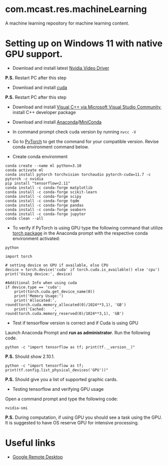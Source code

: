 # com.mcast.res.machineLearning
A machine learning repository for machine learning content.

# Setting up on Windows 11 with native GPU support.
- Download and install latest [Nvidia Video Driver](https://www.nvidia.com/download/index.aspx)

**P.S.** Restart PC after this step

- Download and install [cuda](https://developer.nvidia.com/cuda-downloads)

**P.S.** Restart PC after this step

- Download and install [Visual C++ via Microsoft Visual Studio Community](https://visualstudio.microsoft.com/vs/community/), install C++ developer package
- Download and install [Anaconda](https://anaconda.org/)/[MiniConda](https://docs.conda.io/en/latest/miniconda.html)

- In command prompt check cuda version by running `nvcc -V`
- Go to [PyTorch](https://pytorch.org/get-started/locally/) to get the command for your compatible version. Revise conda environment command below.
- Create conda environment

```
conda create --name ml python=3.10
conda activate ml
conda install pytorch torchvision torchaudio pytorch-cuda=11.7 -c pytorch -c nvidia
pip install "tensorflow<2.11"
conda install -c conda-forge matplotlib
conda install -c conda-forge scikit-learn
conda install -c conda-forge scipy
conda install -c conda-forge tqdm
conda install -c conda-forge pandas
conda install -c conda-forge seaborn
conda install -c conda-forge jupyter
conda clean --all
```

- To verify if PyTorch is using GPU type the following command that utilize [torch package](https://pytorch.org/docs/stable/tensor_attributes.html#torch.torch.device) in the Anaconda prompt with the respective conda environment activated:

```
python

import torch

# setting device on GPU if available, else CPU
device = torch.device('cuda' if torch.cuda.is_available() else 'cpu')
print('Using device:', device)

#Additional Info when using cuda
if device.type == 'cuda':
    print(torch.cuda.get_device_name(0))
    print('Memory Usage:')
    print('Allocated:', round(torch.cuda.memory_allocated(0)/1024**3,1), 'GB')
    print('Cached:   ', round(torch.cuda.memory_reserved(0)/1024**3,1), 'GB')
```

- Test if tensorflow version is correct and if Cuda is using GPU

Launch Anaconda Prompt and **run as administrator**. Run the following code.<br/>

```
python -c "import tensorflow as tf; print(tf.__version__)"
```

**P.S.** Should show 2.10.1.<br />

`python -c "import tensorflow as tf; print(tf.config.list_physical_devices('GPU'))"`<br />

**P.S.** Should give you a list of supported graphic cards.

- Testing tensorflow and verifying GPU usage

Open a command prompt and type the following code:

`nvidia-smi`

**P.S.** During computation, if using GPU you should see a task using the GPU. It is suggested to have OS reserve GPU for intensive processing.

# Useful links
- [Google Remote Desktop](https://remotedesktop.google.com/)
